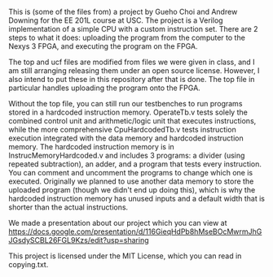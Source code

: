 This is (some of the files from) a project by Gueho Choi and Andrew Downing for the EE 201L course at USC. The project is a Verilog implementation of a simple CPU with a custom instruction set. There are 2 steps to what it does: uploading the program from the computer to the Nexys 3 FPGA, and executing the program on the FPGA.

The top and ucf files are modified from files we were given in class, and I am still arranging releasing them under an open source license. However, I also intend to put these in this repository after that is done. The top file in particular handles uploading the program onto the FPGA.

Without the top file, you can still run our testbenches to run programs stored in a hardcoded instruction memory. OperateTb.v tests solely the combined control unit and arithmetic/logic unit that executes instructions, while the more comprehensive CpuHardcodedTb.v tests instruction execution integrated with the data memory and hardcoded instruction memory. The hardcoded instruction memory is in InstrucMemoryHardcoded.v and includes 3 programs: a divider (using repeated subtraction), an adder, and a program that tests every instruction. You can comment and uncomment the programs to change which one is executed. Originally we planned to use another data memory to store the uploaded program (though we didn't end up doing this), which is why the hardcoded instruction memory has unused inputs and a default width that is shorter than the actual instructions.

We made a presentation about our project which you can view at https://docs.google.com/presentation/d/116GieqHdPb8hMseBOcMwrmJhGJGsdySCBL26FGL9Kzs/edit?usp=sharing

This project is licensed under the MIT License, which you can read in copying.txt.